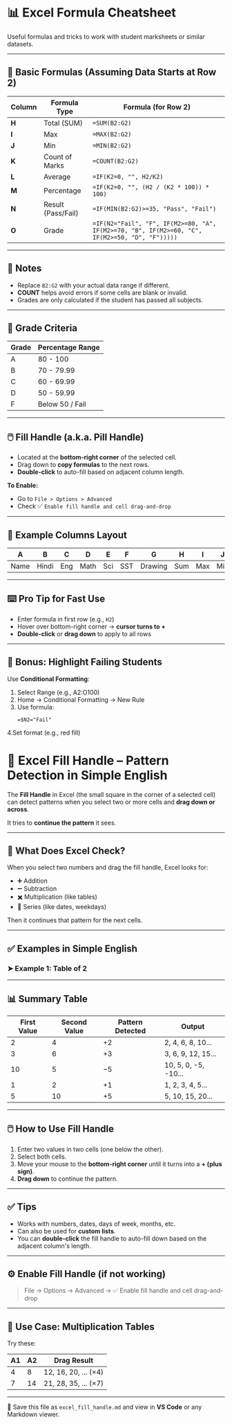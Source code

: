 # 📊 Excel Formula Cheatsheet

Useful formulas and tricks to work with student marksheets or similar datasets.

---

## 🧮 Basic Formulas (Assuming Data Starts at Row 2)

| Column | Formula Type | Formula (for Row 2) |
|--------|---------------|---------------------|
| **H**  | Total (SUM)   | `=SUM(B2:G2)` |
| **I**  | Max           | `=MAX(B2:G2)` |
| **J**  | Min           | `=MIN(B2:G2)` |
| **K**  | Count of Marks| `=COUNT(B2:G2)` |
| **L**  | Average       | `=IF(K2=0, "", H2/K2)` |
| **M**  | Percentage    | `=IF(K2=0, "", (H2 / (K2 * 100)) * 100)` |
| **N**  | Result (Pass/Fail) | `=IF(MIN(B2:G2)>=35, "Pass", "Fail")` |
| **O**  | Grade         | `=IF(N2="Fail", "F", IF(M2>=80, "A", IF(M2>=70, "B", IF(M2>=60, "C", IF(M2>=50, "D", "F")))))` |

---

## 🧠 Notes

- Replace `B2:G2` with your actual data range if different.
- **COUNT** helps avoid errors if some cells are blank or invalid.
- Grades are only calculated if the student has passed all subjects.

---

## 🧮 Grade Criteria

| Grade | Percentage Range |
|-------|------------------|
| A     | 80 - 100         |
| B     | 70 - 79.99       |
| C     | 60 - 69.99       |
| D     | 50 - 59.99       |
| F     | Below 50 / Fail  |

---

## 🖱️ Fill Handle (a.k.a. Pill Handle)

- Located at the **bottom-right corner** of the selected cell.
- Drag down to **copy formulas** to the next rows.
- **Double-click** to auto-fill based on adjacent column length.

**To Enable:**
- Go to `File > Options > Advanced`
- Check ✅ `Enable fill handle and cell drag-and-drop`

---

## 📌 Example Columns Layout

| A      | B     | C    | D    | E     | F     | G      | H   | I   | J   | K   | L   | M   | N      | O     |
|--------|-------|------|------|-------|-------|--------|-----|-----|-----|-----|-----|-----|--------|-------|
| Name   | Hindi | Eng  | Math | Sci   | SST   | Drawing| Sum | Max | Min | Cnt | Avg | %   | Result | Grade |

---

## ⌨️ Pro Tip for Fast Use

- Enter formula in first row (e.g., `H2`)
- Hover over bottom-right corner → **cursor turns to +**
- **Double-click** or **drag down** to apply to all rows

---

## 🧰 Bonus: Highlight Failing Students

Use **Conditional Formatting**:
1. Select Range (e.g., A2:O100)
2. Home → Conditional Formatting → New Rule
3. Use formula:
   ```excel
   =$N2="Fail"
4.Set format (e.g., red fill)

# 🔢 Excel Fill Handle – Pattern Detection in Simple English

The **Fill Handle** in Excel (the small square in the corner of a selected cell) can detect patterns when you select two or more cells and **drag down or across**.

It tries to **continue the pattern** it sees.

---

## 🧠 What Does Excel Check?

When you select two numbers and drag the fill handle, Excel looks for:

- ➕ Addition
- ➖ Subtraction
- ✖️ Multiplication (like tables)
- 🔁 Series (like dates, weekdays)

Then it continues that pattern for the next cells.

---

## ✅ Examples in Simple English

### ➤ Example 1: Table of 2


---

## 📊 Summary Table

| First Value | Second Value | Pattern Detected | Output                   |
|-------------|---------------|------------------|---------------------------|
| 2           | 4             | +2               | 2, 4, 6, 8, 10...         |
| 3           | 6             | +3               | 3, 6, 9, 12, 15...        |
| 10          | 5             | −5               | 10, 5, 0, -5, -10...      |
| 1           | 2             | +1               | 1, 2, 3, 4, 5...          |
| 5           | 10            | +5               | 5, 10, 15, 20...          |

---

## 🖱️ How to Use Fill Handle

1. Enter two values in two cells (one below the other).
2. Select both cells.
3. Move your mouse to the **bottom-right corner** until it turns into a **+ (plus sign)**.
4. **Drag down** to continue the pattern.

---

## ✅ Tips

- Works with numbers, dates, days of week, months, etc.
- Can also be used for **custom lists**.
- You can **double-click** the fill handle to auto-fill down based on the adjacent column's length.

---

## ⚙️ Enable Fill Handle (if not working)

> File → Options → Advanced → ✅ Enable fill handle and cell drag-and-drop

---

## 📌 Use Case: Multiplication Tables

Try these:

| A1 | A2 | Drag Result            |
|----|----|------------------------|
| 4  | 8  | 12, 16, 20, ... (×4)   |
| 7  | 14 | 21, 28, 35, ... (×7)   |

---

📁 Save this file as `excel_fill_handle.md` and view in **VS Code** or any Markdown viewer.


